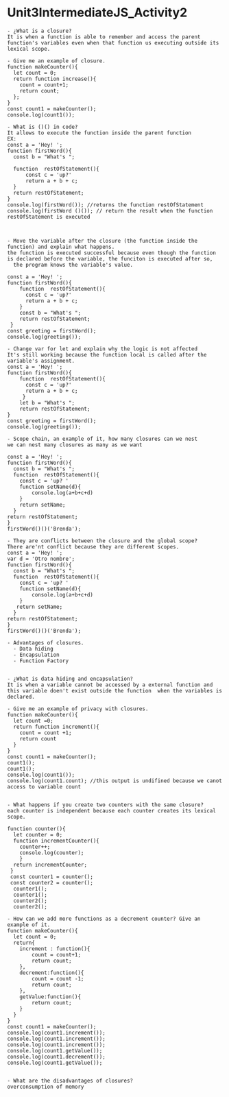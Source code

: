 # Unit3IntermediateJS_Activity2

    - ¿What is a closure? 
    It is when a function is able to remember and access the parent function's variables even when that function us executing outside its lexical scope.

    - Give me an example of closure. 
    function makeCounter(){
      let count = 0;
      return function increase(){
        count = count+1;
        return count;
      };
    }
    const count1 = makeCounter();
    console.log(count1());

    - What is ()() in code? 
    It allows to execute the function inside the parent function
    EX: 
    const a = 'Hey! ';
    function firstWord(){
      const b = "What's ";

      function  restOfStatement(){
          const c = 'up?'
          return a + b + c;
      }
      return restOfStatement;
    } 
    console.log(firstWord()); //returns the function restOfStatement
    console.log(firstWord ()()); // return the result when the function restOfStatement is executed 

    
    
    - Move the variable after the closure (the function inside the function) and explain what happens. 
    the function is executed successful because even though the function is declared before the variable, the funciton is executed after so,
      the program knows the variable's value.
      
    const a = 'Hey! ';
    function firstWord(){
        function  restOfStatement(){
          const c = 'up?'
          return a + b + c;
        }
        const b = "What's ";
        return restOfStatement;
     } 
    const greeting = firstWord();
    console.log(greeting());

    - Change var for let and explain why the logic is not affected 
    It's still working because the function local is called after the variable's assignment.
    const a = 'Hey! ';
    function firstWord(){
        function  restOfStatement(){
          const c = 'up?'
          return a + b + c;
         }
        let b = "What's ";
        return restOfStatement;
    } 
    const greeting = firstWord();
    console.log(greeting());

    - Scope chain, an example of it, how many closures can we nest 
    we can nest many closures as many as we want
    
    const a = 'Hey! ';
    function firstWord(){
      const b = "What's ";
      function  restOfStatement(){
        const c = 'up? '
        function setName(d){
            console.log(a+b+c+d)
        }
        return setName;
      }
    return restOfStatement;
    } 
    firstWord()()('Brenda');
    
    - They are conflicts between the closure and the global scope? 
    There are'nt conflict because they are different scopes.
    const a = 'Hey! ';
    var d = 'Otro nombre';
    function firstWord(){
      const b = "What's ";
      function  restOfStatement(){
        const c = 'up? '
        function setName(d){
            console.log(a+b+c+d)
        }
       return setName;
      }
    return restOfStatement;
    } 
    firstWord()()('Brenda');
    
    - Advantages of closures. 
      - Data hiding
      - Encapsulation
      - Function Factory 
      

    - ¿What is data hiding and encapsulation? 
    It is when a variable cannot be accessed by a external function and this variable doen't exist outside the function  when the variables is declared.

    - Give me an example of privacy with closures.
    function makeCounter(){
      let count =0;
      return function increment(){
        count = count +1;
        return count
      }
    }
    const count1 = makeCounter();
    count1();
    count1();
    console.log(count1());
    console.log(count1.count); //this output is undifined because we canot access to variable count
    

    - What happens if you create two counters with the same closure? 
    each counter is independent because each counter creates its lexical scope. 
    
    function counter(){
      let counter = 0;
      function incrementCounter(){
        counter++;
        console.log(counter);
        }
      return incrementCounter;
     }
     const counter1 = counter();
     const counter2 = counter();
      counter1();
      counter1();
      counter2();
      counter2();

    - How can we add more functions as a decrement counter? Give an example of it. 
    function makeCounter(){
      let count = 0;
      return{
        increment : function(){
            count = count+1;
            return count;
        },
        decrement:function(){
            count = count -1;
            return count;
        },
        getValue:function(){
            return count;
        }
      }
    }
    const count1 = makeCounter();
    console.log(count1.increment());
    console.log(count1.increment());
    console.log(count1.increment());
    console.log(count1.getValue());
    console.log(count1.decrement());
    console.log(count1.getValue());
      
      
    - What are the disadvantages of closures? 
    overconsumption of memory
